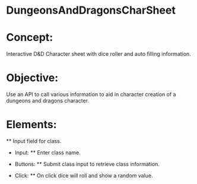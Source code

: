 # DungeonsAndDragonsCharSheet

# Concept: 
Interactive D&amp;D Character sheet with dice roller and auto filling information.

# Objective:
Use an API to call various information to aid in character creation of a dungeons and dragons character.

# Elements: 
  ** Input field for class.

* Input:
  ** Enter class name.

* Buttons: 
  ** Submit class input to retrieve class information.

* Click:
  ** On click dice will roll and show a random value.

